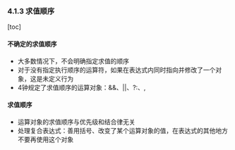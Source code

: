 ### 4.1.3 求值顺序

[toc]

#### 不确定的求值顺序
* 大多数情况下，不会明确指定求值的顺序
* 对于没有指定执行顺序的运算符，如果在表达式内同时指向并修改了一个对象，这是未定义行为
* 4钟规定了求值顺序的运算对象：&&、||、?:、,

#### 求值顺序
* 运算对象的求值顺序与优先级和结合律无关
* 处理复合表达式：善用括号、改变了某个运算对象的值，在表达式的其他地方不要再使用这个对象